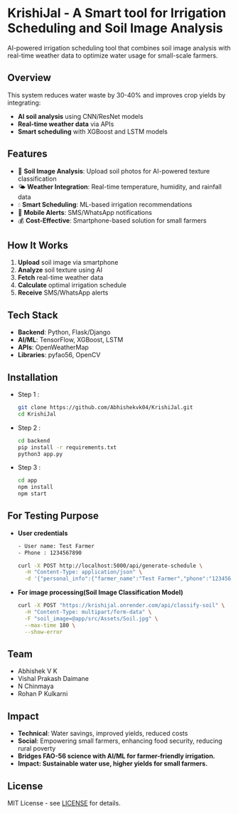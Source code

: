 # KrishiJal - A Smart tool for Irrigation Scheduling and Soil Image Analysis

AI-powered irrigation scheduling tool that combines soil image analysis with real-time weather data to optimize water usage for small-scale farmers.

## Overview

This system reduces water waste by 30-40% and improves crop yields by integrating:
- **AI soil analysis** using CNN/ResNet models
- **Real-time weather data** via APIs
- **Smart scheduling** with XGBoost and LSTM models

## Features

- 📸 **Soil Image Analysis**: Upload soil photos for AI-powered texture classification
- 🌤️ **Weather Integration**: Real-time temperature, humidity, and rainfall data
- 💧 **Smart Scheduling**: ML-based irrigation recommendations
- 📱 **Mobile Alerts**: SMS/WhatsApp notifications
- 💰 **Cost-Effective**: Smartphone-based solution for small farmers

## How It Works

1. **Upload** soil image via smartphone
2. **Analyze** soil texture using AI
3. **Fetch** real-time weather data
4. **Calculate** optimal irrigation schedule
5. **Receive** SMS/WhatsApp alerts

## Tech Stack

- **Backend**: Python, Flask/Django
- **AI/ML**: TensorFlow, XGBoost, LSTM
- **APIs**: OpenWeatherMap
- **Libraries**: pyfao56, OpenCV

## Installation
- Step 1 :
  ```bash
  git clone https://github.com/Abhishekvk04/KrishiJal.git
  cd KrishiJal
  ```
  
- Step 2 :
  ```bash
  cd backend
  pip install -r requirements.txt
  python3 app.py
  ```
- Step 3 :
  ```bash
  cd app
  npm install
  npm start
  ```

## For Testing Purpose
- **User credentials**
  ```bash
  - User name: Test Farmer
  - Phone : 1234567890
  ```
    
  ```bash
  curl -X POST http://localhost:5000/api/generate-schedule \
    -H "Content-Type: application/json" \
    -d '{"personal_info":{"farmer_name":"Test Farmer","phone":"1234567890"},"soil_type":"Sandy Loam","crop_info":{"name":"Rice","growth_stage":2},"location":{"address":"Phalodi"},"farm_size":{"area":"2"}}'
  ```

- **For image processing(Soil Image Classification Model)**
  ```bash
  curl -X POST "https://krishijal.onrender.com/api/classify-soil" \
    -H "Content-Type: multipart/form-data" \
    -F "soil_image=@app/src/Assets/Soil.jpg" \
    --max-time 180 \
    --show-error
  ```

## Team

- Abhishek V K
- Vishal Prakash Daimane
- N Chinmaya
- Rohan P Kulkarni

## Impact

- **Technical**: Water savings, improved yields, reduced costs  
- **Social**: Empowering small farmers, enhancing food security, reducing rural poverty
- **Bridges FAO-56 science with AI/ML for farmer-friendly irrigation.**
- **Impact: Sustainable water use, higher yields for small farmers.**

## License

MIT License - see [LICENSE](LICENSE) for details.

